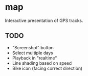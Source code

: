 # map

Interactive presentation of GPS tracks.

## TODO

- "Screenshot" button
- Select multiple days
- Playback in "realtime"
- Line shading based on speed
- Bike icon (facing correct direction)
